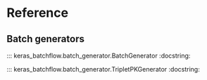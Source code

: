 # Reference 

## Batch generators

::: keras_batchflow.batch_generator.BatchGenerator
    :docstring:

::: keras_batchflow.batch_generator.TripletPKGenerator
    :docstring: